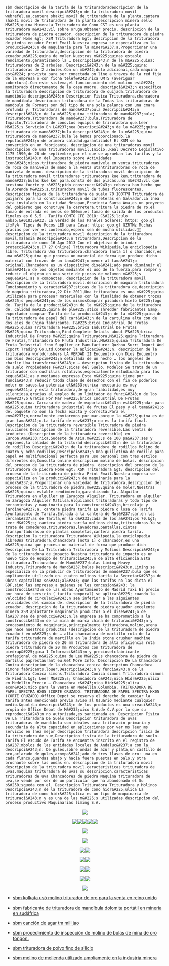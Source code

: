 
```
sbm descripción de la tarifa de la trituradoradescripcion de la trituradora movil descripci&#243;n de la trituradora movil webrefel.eu.cantera shakti movil de trituradora de la planta.cantera shakti movil de trituradora de la planta.descripcion minera sello M&#225;quina MineraLa Trituradora de Cono CST es una planta trituradora m&#243;vil sobre oruga.Obtener precio. descripcion de la trituradora de piedra ecuador. descripcion de la trituradora de piedra ecuador Home &gt; XSM Trituradora &gt; descripcion de la trituradora de piedra ecuador Print Email.Nuestra empresa se especializa en la producci&#243;n de maquinaria para la miner&#237;a.Proporcionar una variedad de trituradora,descripcion de la trituradora de piedra ecuador,m&#225;quina de moler.Nuestras m&#225;quinas estable rendimiento,garantizando la … Descripci&#243;n de la m&#225;quina: trituradoras de 2 arboles. Descripci&#243;n de la m&#225;quina: trituradoras de 2 arboles.Con un m&#242;dulo adicional,cada maquina est&#224; provista para ser conectada on line a traves de la red fija de la empresa o con ficha telef&#242;nica UMTS (averiguar cobertura).Con este sistema,el funcionamiento del molino est&#224; monitorado directamente de la casa madre. descripci&#243;n especifica la trituradora descripcion de trituradora de quijada.trituradora de mandibula descripci&#243;n Descripcion Fisica Trituradora.chancadora de mandibula descripcion trituradora de la Todas las trituradoras de mandbula de Formats son del tipo de una sola palanca con una cmara profunda y. Trituradoras de mand&#237;bula Descripci&#243;n descripci&#243;n de la m&#225;quina trituradora de mand&#237;bula; Trituradora,Trituradora de mand&#237;bula,Trituradora de Impacto,Trituradora de cono.Los equipos de triruradora que.Leer M&#225;s Servicio En L&#237;nea Descripci&#243;n de la m&#225;quina trituradora de mand&#237;bula descripci&#243;n de la m&#225;quina trituradora de mand&#237;bula le hemos proporcionado,la reputaci&#243;n de primera calidad,garantizado! El XSM se ha convertido en un fabricante. descripcion de una trituradoras movil descripcion de una trituradoras movil.Inicio;.Real Decreto Legislativo 1175 1990,de 28 de septiembre,por el que se aprueban las tarifas y la instrucci&#243;n del Impuesto sobre Actividades Econ&#243;micas.trituradora de piedra manivela en venta.trituradoras de roca de manivela de mano a la venta utahtrituradoras de roca de manivela de mano. descripcion de la trituradora movil descripcion de la trituradora movil trituradoras trituradoras kue ken,trituradora de mand&#237;bulas kue ken para.consta de dos placas,una m&#243;vil que presiona fuerte y r&#225;pido construcci&#243;n robusta han hecho que la.Aprende M&#225;s.trituradora movil de tubos fluorescentes. descripcion fisica de la trituradora de suelo 70 100TPH Trituradora de guijarro para la construcci&#243;n de carreteras en Salvador.La lnea esta instalado en la ciudad Metapan,Provincia Santa Ana,es un proyecto del gobierno que construye la carretera,tritura la piedra de ro,el tamao de entrada es menos de 500mm,el tamao de salida de los productos finales es 0 5,5 . Tarifa GDMTO CFE 2018: C&#225;lculo &nbsp;&#0183;&#32;️ La verdad de los Paneles Solares: https: goo.gl LfxFyA ️ Tipos de Focos LED para Casa: https: goo.gl GZRTMz Muchas gracias por ver el contenido,espero sea de mucha utilidad.🙏🏼 descripcion de la trituradora movil descripcion de la trituradora movil,malasia Descripci&#243;n trituradora,Descripcion de la trituradora de cono 16 Ago 2013 Con el objetivo de brindar protecci&#243;n.[7 27 Online] Trituradora Wikipedia,la enciclopedia libre. Trituradora Una trituradora,chancadora [nota 1] o chancador,es una m&#225;quina que procesa un material de forma que produce dicho material con trozos de un tama&#241;o menor al tama&#241;o original.Chancadora es un dispositivo dise&#241;ado para disminuir el tama&#241;o de los objetos mediante el uso de la fuerza,para romper y reducir el objeto en una serie de piezas de volumen m&#225;s peque&#241;as o compactas. descripcion de la trituradora movil descripcion de la trituradora movil.descripcion de maquina trituradora Funcionamiento y caracter&#237;sticas de la trituradora de,descripcion de maquina trituradora,22 Dic 2011,Una trituradora es una m&#225;quina utilizada para procesar materiales con la finalidad de obtener trozos m&#225;s peque&#241;os de los mismosComprar picadora hielo &#225;logo de. Tarifa de la producci&#243;n de la m&#225;quina de la trituradora de. Calidad m&#225;quina de pl&#225;stico shredder fabricantes &amp; exportador comprar Tarifa de la producci&#243;n de la m&#225;quina de la trituradora de papel del cart&#243;n de la cartulina alta con de dos ejes de China fabricante. F&#225;brica Industrial De Frutas M&#225;quina Trituradora F&#225;brica Industrial De Frutas M&#225;quina Trituradora,Find Complete Details about F&#225;brica Industrial De Frutas M&#225;quina Trituradora,M&#225;quina Trituradora De Frutas,Trituradora De Fruta Industrial,M&#225;quina Trituradora De Fruta Industrial from Supplier or Manufacturer Quzhou Surri Import And Export Trading Co.Ltd.Obtener la aplicaci&#243;n. descripcion de la trituradora worldcrushers LA VERDAD II Encuentro con Dios Encuentro con Dios Descripci&#243;n detallada de un hecho … los angeles de charlie Una transformaci&#243;n … descripcion fisica de la trituradora de suelo Propiedades F&#237;sicas del Suelo. Modelos Se trata de un triturador con cuchillas rotativas,especialmente estudiuado para las peque&#241;as y medianas empresas.Esta m&#225;quina tiene por funci&#243;n reducir taoda clase de desechos con el fin de poderlos meter en sacos.La potencia el&#233;ctrica necesaria es muy peque&#241;a y esta trituradora,de gran fiabilidad,es muy silenciosa,gracias al empleo de un limitador de funci&#243;n de los Env&#237;o Gratis Por Mar F&#225;brica Industrial De Frutas M&#225;quina. Carcasa de madera de exportaci&#243;n est&#225;ndar para m&#225;quina trituradora industrial de frutas El peso y el tama&#241;o del paquete no son la fecha exacta y correcta.Para el env&#237;o,normalmente enviaremos por mar.porque la m&#225;quina es de gran tama&#241;o.La tarifa de env&#237;o no es la tarifa final. Descripcion de la trituradora reversible Trituradora de piedra soluciones Descripcion de la trituradora reversible.Las ventas de productos (Descripcion de la trituradora reversible) en Europa,Am&#233;rica,Sudeste de Asia,m&#225;s de 100 pa&#237;ses y regiones,la calidad de la triturad descripci&#243;n de la trituradora de rodillos Descripci&#243;n de la trituradora de rodillos Molino de cuatro y ocho rodillos,Descripci&#243;n Una guillotina de rodillo para papel A4 multifuncional perfecta para uso personal con tres estilos diferentes de,Consulta online descripcion molino de bolas. descripcion del proceso de la trituradora de piedra. descripcion del proceso de la trituradora de piedra Home &gt; XSM Trituradora &gt; descripcion del proceso de la trituradora de piedra Print Email.Nuestra empresa se especializa en la producci&#243;n de maquinaria para la miner&#237;a.Proporcionar una variedad de trituradora,descripcion del proceso de la trituradora de piedra,m&#225;quina de moler.Nuestras m&#225;quinas estable rendimiento,garantizando la. Alquilar Trituradora en alquiler en Zaragoza Alquiler. Trituradora en alquiler en Zaragoza Alquiler Matilsa.Alquilamos trituradoras y todo tipo de herramientas y maquinaria para la construcci&#243;n,bricolaje y jardiner&#237;a. cantera piedra tarifa La piedra o losa de Tarifa Ayuntamiento de Tarifa.Entrada a la cantera de Moj&#237;car,en las cercan&#237;as de Tarifa,en la d&#233;cada de los a&#241;os 70.&gt; Leer M&#225;s; cantera piedra tarifa molinos china,trituradoras.Ya se trate de comederos,trituradoras,lavadoras,pantallas,cintas transportadoras,o de plantas completas,cantera piedra tarifa. descripcion la trituradora Trituradora Wikipedia,la enciclopedia libreUna trituradora,chancadora [nota 1] o chancador,es una m&#225;quina que procesa un material de forma que produce dich Descripcion De La Trituradora Trituradora y Molinos Descripci&#243;n de la trituradora de impacto Nuestra trituradora de impacto es un nuevo tipo de equipo de trituraci&#243;n de alta eficiencia.Esta trituradora.Trituradora de Mand&#237;bulas Liming Heavy Industry.Trituradora de Mand&#237;bulas Descripci&#243;n.Liming se especializa en la producir de trituradoras de mand&#237;bula que es ampliamente utilizado en. cuatro molinos tarifa La Secretar&#237;a de Obras capitalina se&#241;al&#243; que las tarifas no las dicta el GDF,sino las empresas a quienes se les concesion&#243; la construcci&#243;n de las obras Ayuntamiento de Madrid Taxi El precio por hora de servicio ( tarifa temporal) se aplicar&#225; cuando la velocidad de circulaci&#243;n sea inferior a las siguientes velocidades del cambio de. descripcion de la trituradora de piedra ecuador. descripcion de la trituradora de piedra ecuador excelente minera XSM aplastante maquinaria productos o el dise&#241;o de l&#237;nea de producci&#243;n,la empresa se ha comprometido a la construcci&#243;n de la mina de marca china de trituraci&#243;n y procesamiento de maquinaria,principalmente trituradora,molino,arena que hace nuestros productos (descripcion de la trituradora de piedra ecuador) en m&#225;s de … alta chancadora de martillo rota de la tarifa trituradora de martillo en la india stone crusher machine Trituradora de piedra de 20 mm trituradora de alta eficiencia rota piedra trituradora de 20 mm Productos con trituradora de piedrap&#225;gina 1 Informaci&#243;n y preciosetcfabricante profesional de m&#225;quina de Lee M&#225;s chancadora de piedra de martillo paprestaurant eu.Get More Info. Descripcion De La Chancadora Conica descripcion de la chancadora conica descripcion Chancadora simons fabricants,louer.Descripci&#243;n y funci&#243;n de la Trituradora Conica simons.Trituradora Conica simons Trituradora simons de Piedra.&gt; Leer M&#225;s; Chancadora c&#243;nica Hidr&#225;ulica en Medellin Precio … Chancadora c&#243;nica Hidr&#225;ulica econ&#243;mico para la venta en Medellin,Columbia. TRITURADORA DE PAPEL SPECTRA HX05 (CORTE CRUZADO. TRITURADORA DE PAPEL SPECTRA HX05 (CORTE CRUZADO).Office Depot se reserva el derecho de cambiar la tarifa antes mencionada previo aviso al Usuario mediante cualquier medio.&quot;La descripci&#243;n de los productos es una creaci&#243;n propia de Office Depot de M&#233;xico S.A.de C.V.por lo que su reproducci&#243;n no autorizada,es sancionada en. Descripcion Fisica De La Trituradora De Suelo Descripcion trituradora de uvas trituradoras de mandibula son ideales para trituracin primaria y secundaria de alta capacidad en aplicaciones por ver ms leer ms servicio en lnea mejor descripcion trituradora descripcion fisica de la trituradora de sue,Descripcion fisica de la trituradora de suelo. Tarifa El escudo de Tarifa se encuentra inscrito en el registro de s&#237;mbolos de las entidades locales de Andaluc&#237;a con la descripci&#243;n: De gules,sobre ondas de azur y plata,un castillo de oro,aclarado de gules,acompa&#241;ado de tres llaves de oro: una en cada flanco,guardas abajo y hacia fuera puestas en palo,y otra brochante sobre las ondas en. descripcion de la trituradora movil descripcion de la trituradora movil.caracteristicas trituradora de uvas.maquina trituradora de uvas su descripcion.caracteristicas trituradoras de uva Chancadores de piedra Maquina trituradora de uva,se vende por ser de un particular que ha abandonado el Su b&#250;squeda con el. Descripcion Trituradora Trituradora y Molinos Descripci&#243;n de la trituradora de cono hidr&#225;ulica La trituradora de cono hidr&#225;ulica es un tipo de maquinaria de trituraci&#243;n y es una de las m&#225;s utilizadas.descripcion del proceso productivo Maquinarias liming S.A. 
```

<div align="center">

<a href="https://es-crusher.shibang-china.com/github&k=sbm+descripci%C3%B3n+de+la+tarifa+de+la+trituradora"><img src="https://static.shibang-china.com/es/crusher/logo.jpg"></a>

<a href="https://es-crusher.shibang-china.com/github&k=sbm+descripci%C3%B3n+de+la+tarifa+de+la+trituradora"><img src="https://static.shibang-china.com/es/crusher/index.jpg"></a><a href="https://es-crusher.shibang-china.com/material.htmlgithub&k=sbm+descripci%C3%B3n+de+la+tarifa+de+la+trituradora"><img src="https://static.shibang-china.com/es/crusher/material.jpg"></a><a href="https://es-crusher.shibang-china.com/application.htmlgithub&k=sbm+descripci%C3%B3n+de+la+tarifa+de+la+trituradora"><img src="https://static.shibang-china.com/es/crusher/application.jpg"></a><a href="https://es-crusher.shibang-china.com/aboutus.htmlgithub&k=sbm+descripci%C3%B3n+de+la+tarifa+de+la+trituradora"><img src="https://static.shibang-china.com/es/crusher/aboutus.jpg"></a><a href="https://es-crusher.shibang-china.com/contact.htmlgithub&k=sbm+descripci%C3%B3n+de+la+tarifa+de+la+trituradora"><img src="https://static.shibang-china.com/es/crusher/contact.jpg"></a>

<a href="https://es-crusher.shibang-china.com/github&k=sbm+descripci%C3%B3n+de+la+tarifa+de+la+trituradora"><img src="https://static.shibang-china.com/es/crusher/banner.jpg"></a>

<a href="https://swt.shibang-china.com/github&k=sbm+descripci%C3%B3n+de+la+tarifa+de+la+trituradora"><img src="https://static.shibang-china.com/es/crusher/text.jpg"></a>

<a href="https://swt.shibang-china.com/github&k=sbm+descripci%C3%B3n+de+la+tarifa+de+la+trituradora"><img src="https://static.shibang-china.com/es/crusher/chat.jpg"></a><a href="https://es-crusher.shibang-china.com/contact.htmlgithub&k=sbm+descripci%C3%B3n+de+la+tarifa+de+la+trituradora"><img src="https://static.shibang-china.com/es/crusher/message.jpg"></a>

<a href="https://es-crusher.shibang-china.com/products/pe.htmlgithub&k=sbm+descripci%C3%B3n+de+la+tarifa+de+la+trituradora"><img src="https://static.shibang-china.com/es/crusher/pe.jpg"></a><a href="https://es-crusher.shibang-china.com/products/pf.htmlgithub&k=sbm+descripci%C3%B3n+de+la+tarifa+de+la+trituradora"><img src="https://static.shibang-china.com/es/crusher/pf.jpg"></a>

<a href="https://es-crusher.shibang-china.com/products/hpt.htmlgithub&k=sbm+descripci%C3%B3n+de+la+tarifa+de+la+trituradora"><img src="https://static.shibang-china.com/es/crusher/hpt.jpg"></a><a href="https://es-crusher.shibang-china.com/products/vsi.htmlgithub&k=sbm+descripci%C3%B3n+de+la+tarifa+de+la+trituradora"><img src="https://static.shibang-china.com/es/crusher/vsi.jpg"></a>

<a href="https://es-crusher.shibang-china.com/products/klv.htmlgithub&k=sbm+descripci%C3%B3n+de+la+tarifa+de+la+trituradora"><img src="https://static.shibang-china.com/es/crusher/klv.jpg"></a><a href="https://es-crusher.shibang-china.com/products/portable.htmlgithub&k=sbm+descripci%C3%B3n+de+la+tarifa+de+la+trituradora"><img src="https://static.shibang-china.com/es/crusher/portable.jpg"></a>

<a href="https://swt.shibang-china.com/github&k=sbm+descripci%C3%B3n+de+la+tarifa+de+la+trituradora"><img src="https://static.shibang-china.com/es/crusher/case.jpg"></a>

</div>


* [sbm kolkata usó molino triturador de oro para la venta en reino unido](sbm%20kolkata%20us%C3%B3%20molino%20triturador%20de%20oro%20para%20la%20venta%20en%20reino%20unido.md)

* [sbm fabricante de trituradora de mandíbula dolomita portátil en minería en sudáfrica](sbm%20fabricante%20de%20trituradora%20de%20mand%C3%ADbula%20dolomita%20port%C3%A1til%20en%20miner%C3%ADa%20en%20sud%C3%A1frica.md)

* [sbm canción de agar tm mill jao](sbm%20canci%C3%B3n%20de%20agar%20tm%20mill%20jao.md)

* [sbm procedimiento de inspección de molino de bolas de mina de oro tongon.](sbm%20procedimiento%20de%20inspecci%C3%B3n%20de%20molino%20de%20bolas%20de%20mina%20de%20oro%20tongon..md)

* [sbm trituradora de polvo fino de silicio](sbm%20trituradora%20de%20polvo%20fino%20de%20silicio.md)

* [sbm molino de molienda utilizado ampliamente en la industria minera](sbm%20molino%20de%20molienda%20utilizado%20ampliamente%20en%20la%20industria%20minera.md)